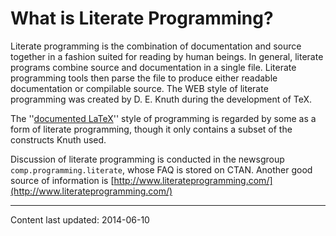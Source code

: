 # What is Literate Programming?

Literate programming is the combination of documentation and source
together in a fashion suited for reading by human beings. 
In general, literate programs combine source
and documentation in a single file.  Literate programming tools then
parse the file to produce either readable documentation or compilable
source.  The WEB style of literate programming was created by
D.&nbsp;E.&nbsp;Knuth during the development of TeX.

  The ''[documented LaTeX](./FAQ-dtx.html)'' style of programming
is regarded by some as a form of literate programming, though it only
contains a subset of the constructs Knuth used.

Discussion of literate programming is conducted in the newsgroup
`comp.programming.literate`, whose FAQ is stored on
CTAN.  Another good source of information is
[http://www.literateprogramming.com/](http://www.literateprogramming.com/)


----

Content last updated: 2014-06-10
